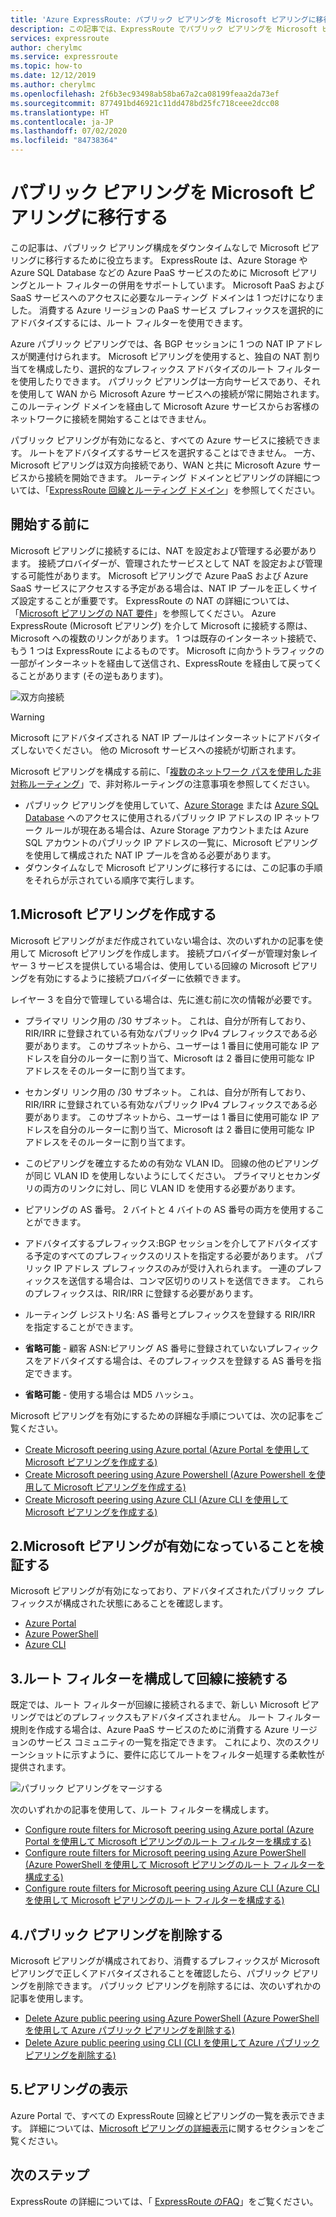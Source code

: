 ```yaml
---
title: 'Azure ExpressRoute: パブリック ピアリングを Microsoft ピアリングに移行する'
description: この記事では、ExpressRoute でパブリック ピアリングを Microsoft ピアリングに移行する手順を示します。
services: expressroute
author: cherylmc
ms.service: expressroute
ms.topic: how-to
ms.date: 12/12/2019
ms.author: cherylmc
ms.openlocfilehash: 2f6b3ec93498ab58ba67a2ca08199feaa2da73ef
ms.sourcegitcommit: 877491bd46921c11dd478bd25fc718ceee2dcc08
ms.translationtype: HT
ms.contentlocale: ja-JP
ms.lasthandoff: 07/02/2020
ms.locfileid: "84738364"
---
```

# <a name="move-a-public-peering-to-microsoft-peering"></a>パブリック ピアリングを Microsoft ピアリングに移行する

この記事は、パブリック ピアリング構成をダウンタイムなしで Microsoft ピアリングに移行するために役立ちます。 ExpressRoute は、Azure Storage や Azure SQL Database などの Azure PaaS サービスのために Microsoft ピアリングとルート フィルターの併用をサポートしています。 Microsoft PaaS および SaaS サービスへのアクセスに必要なルーティング ドメインは 1 つだけになりました。 消費する Azure リージョンの PaaS サービス プレフィックスを選択的にアドバタイズするには、ルート フィルターを使用できます。

Azure パブリック ピアリングでは、各 BGP セッションに 1 つの NAT IP アドレスが関連付けられます。 Microsoft ピアリングを使用すると、独自の NAT 割り当てを構成したり、選択的なプレフィックス アドバタイズのルート フィルターを使用したりできます。 パブリック ピアリングは一方向サービスであり、それを使用して WAN から Microsoft Azure サービスへの接続が常に開始されます。 このルーティング ドメインを経由して Microsoft Azure サービスからお客様のネットワークに接続を開始することはできません。

パブリック ピアリングが有効になると、すべての Azure サービスに接続できます。 ルートをアドバタイズするサービスを選択することはできません。 一方、Microsoft ピアリングは双方向接続であり、WAN と共に Microsoft Azure サービスから接続を開始できます。 ルーティング ドメインとピアリングの詳細については、「[ExpressRoute 回線とルーティング ドメイン](expressroute-circuit-peerings.md)」を参照してください。

## <a name="before-you-begin"></a><a name="before"></a>開始する前に

Microsoft ピアリングに接続するには、NAT を設定および管理する必要があります。 接続プロバイダーが、管理されたサービスとして NAT を設定および管理する可能性があります。 Microsoft ピアリングで Azure PaaS および Azure SaaS サービスにアクセスする予定がある場合は、NAT IP プールを正しくサイズ設定することが重要です。 ExpressRoute の NAT の詳細については、「[Microsoft ピアリングの NAT 要件](expressroute-nat.md#nat-requirements-for-microsoft-peering)」を参照してください。 Azure ExpressRoute (Microsoft ピアリング) を介して Microsoft に接続する際は、Microsoft への複数のリンクがあります。 1 つは既存のインターネット接続で、もう 1 つは ExpressRoute によるものです。 Microsoft に向かうトラフィックの一部がインターネットを経由して送信され、ExpressRoute を経由して戻ってくることがあります (その逆もあります)。

![双方向接続](./media/how-to-move-peering/bidirectional-connectivity.jpg)

> [!Warning]
> Microsoft にアドバタイズされる NAT IP プールはインターネットにアドバタイズしないでください。 他の Microsoft サービスへの接続が切断されます。

Microsoft ピアリングを構成する前に、「[複数のネットワーク パスを使用した非対称ルーティング](https://docs.microsoft.com/azure/expressroute/expressroute-asymmetric-routing)」で、非対称ルーティングの注意事項を参照してください。

* パブリック ピアリングを使用していて、[Azure Storage](../storage/common/storage-network-security.md) または [Azure SQL Database](../azure-sql/database/vnet-service-endpoint-rule-overview.md) へのアクセスに使用されるパブリック IP アドレスの IP ネットワーク ルールが現在ある場合は、Azure Storage アカウントまたは Azure SQL アカウントのパブリック IP アドレスの一覧に、Microsoft ピアリングを使用して構成された NAT IP プールを含める必要があります。<br>
* ダウンタイムなしで Microsoft ピアリングに移行するには、この記事の手順をそれらが示されている順序で実行します。

## <a name="1-create-microsoft-peering"></a><a name="create"></a>1.Microsoft ピアリングを作成する

Microsoft ピアリングがまだ作成されていない場合は、次のいずれかの記事を使用して Microsoft ピアリングを作成します。 接続プロバイダーが管理対象レイヤー 3 サービスを提供している場合は、使用している回線の Microsoft ピアリングを有効にするように接続プロバイダーに依頼できます。

レイヤー 3 を自分で管理している場合は、先に進む前に次の情報が必要です。

* プライマリ リンク用の /30 サブネット。 これは、自分が所有しており、RIR/IRR に登録されている有効なパブリック IPv4 プレフィックスである必要があります。 このサブネットから、ユーザーは 1 番目に使用可能な IP アドレスを自分のルーターに割り当て、Microsoft は 2 番目に使用可能な IP アドレスをそのルーターに割り当てます。<br>
* セカンダリ リンク用の /30 サブネット。 これは、自分が所有しており、RIR/IRR に登録されている有効なパブリック IPv4 プレフィックスである必要があります。 このサブネットから、ユーザーは 1 番目に使用可能な IP アドレスを自分のルーターに割り当て、Microsoft は 2 番目に使用可能な IP アドレスをそのルーターに割り当てます。<br>
* このピアリングを確立するための有効な VLAN ID。 回線の他のピアリングが同じ VLAN ID を使用しないようにしてください。 プライマリとセカンダリの両方のリンクに対し、同じ VLAN ID を使用する必要があります。<br>
* ピアリングの AS 番号。 2 バイトと 4 バイトの AS 番号の両方を使用することができます。<br>
* アドバタイズするプレフィックス:BGP セッションを介してアドバタイズする予定のすべてのプレフィックスのリストを指定する必要があります。 パブリック IP アドレス プレフィックスのみが受け入れられます。 一連のプレフィックスを送信する場合は、コンマ区切りのリストを送信できます。 これらのプレフィックスは、RIR/IRR に登録する必要があります。<br>
* ルーティング レジストリ名: AS 番号とプレフィックスを登録する RIR/IRR を指定することができます。

* **省略可能** - 顧客 ASN:ピアリング AS 番号に登録されていないプレフィックスをアドバタイズする場合は、そのプレフィックスを登録する AS 番号を指定できます。<br>
* **省略可能** - 使用する場合は MD5 ハッシュ。

Microsoft ピアリングを有効にするための詳細な手順については、次の記事をご覧ください。

* [Create Microsoft peering using Azure portal (Azure Portal を使用して Microsoft ピアリングを作成する)](expressroute-howto-routing-portal-resource-manager.md#msft)<br>
* [Create Microsoft peering using Azure Powershell (Azure Powershell を使用して Microsoft ピアリングを作成する)](expressroute-howto-routing-arm.md#msft)<br>
* [Create Microsoft peering using Azure CLI (Azure CLI を使用して Microsoft ピアリングを作成する)](howto-routing-cli.md#msft)

## <a name="2-validate-microsoft-peering-is-enabled"></a><a name="validate"></a>2.Microsoft ピアリングが有効になっていることを検証する

Microsoft ピアリングが有効になっており、アドバタイズされたパブリック プレフィックスが構成された状態にあることを確認します。

* [Azure Portal](expressroute-howto-routing-portal-resource-manager.md#getmsft)<br>
* [Azure PowerShell](expressroute-howto-routing-arm.md#getmsft)<br>
* [Azure CLI](howto-routing-cli.md#getmsft)

## <a name="3-configure-and-attach-a-route-filter-to-the-circuit"></a><a name="routefilter"></a>3.ルート フィルターを構成して回線に接続する

既定では、ルート フィルターが回線に接続されるまで、新しい Microsoft ピアリングではどのプレフィックスもアドバタイズされません。 ルート フィルター規則を作成する場合は、Azure PaaS サービスのために消費する Azure リージョンのサービス コミュニティの一覧を指定できます。 これにより、次のスクリーンショットに示すように、要件に応じてルートをフィルター処理する柔軟性が提供されます。

![パブリック ピアリングをマージする](./media/how-to-move-peering/routefilter.jpg)

次のいずれかの記事を使用して、ルート フィルターを構成します。

* [Configure route filters for Microsoft peering using Azure portal (Azure Portal を使用して Microsoft ピアリングのルート フィルターを構成する)](how-to-routefilter-portal.md)<br>
* [Configure route filters for Microsoft peering using Azure PowerShell (Azure PowerShell を使用して Microsoft ピアリングのルート フィルターを構成する)](how-to-routefilter-powershell.md)<br>
* [Configure route filters for Microsoft peering using Azure CLI (Azure CLI を使用して Microsoft ピアリングのルート フィルターを構成する)](how-to-routefilter-cli.md)

## <a name="4-delete-the-public-peering"></a><a name="delete"></a>4.パブリック ピアリングを削除する

Microsoft ピアリングが構成されており、消費するプレフィックスが Microsoft ピアリングで正しくアドバタイズされることを確認したら、パブリック ピアリングを削除できます。 パブリック ピアリングを削除するには、次のいずれかの記事を使用します。

* [Delete Azure public peering using Azure PowerShell (Azure PowerShell を使用して Azure パブリック ピアリングを削除する)](about-public-peering.md#powershell)
* [Delete Azure public peering using CLI (CLI を使用して Azure パブリック ピアリングを削除する)](about-public-peering.md#cli)
  
## <a name="5-view-peerings"></a><a name="view"></a>5.ピアリングの表示
  
Azure Portal で、すべての ExpressRoute 回線とピアリングの一覧を表示できます。 詳細については、[Microsoft ピアリングの詳細表示](expressroute-howto-routing-portal-resource-manager.md#getmsft)に関するセクションをご覧ください。

## <a name="next-steps"></a>次のステップ

ExpressRoute の詳細については、「 [ExpressRoute のFAQ](expressroute-faqs.md)」をご覧ください。
